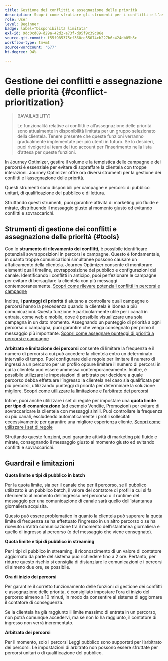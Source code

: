 ```yaml
---
title: Gestione dei conflitti e assegnazione delle priorità
description: Scopri come sfruttare gli strumenti per i conflitti e l’assegnazione delle priorità di Journey Optimizer.
role: User
level: Beginner
badge: label="Disponibilità limitata"
exl-id: 9dc0cd89-d29a-42d2-a73f-d95f9c39c86e
source-git-commit: f55f985375cf360ce55074cb227b6c424db05b5c
workflow-type: tm+mt
source-wordcount: '677'
ht-degree: 94%

---
```


# Gestione dei conflitti e assegnazione delle priorità {#conflict-prioritization}

>[!AVAILABILITY]
>
>Le funzionalità relative ai conflitti e all’assegnazione delle priorità sono attualmente in disponibilità limitata per un gruppo selezionato della clientela. Tenere presente che queste funzioni verranno gradualmente implementate per più utenti in futuro. Se lo desideri, puoi rivolgerti al team del tuo account per l’inserimento nella lista d’attesa per queste funzioni.

In Journey Optimizer, gestire il volume e la tempistica delle campagne e dei percorsi è essenziale per evitare di sopraffare la clientela con troppe interazioni. Journey Optimizer offre ora diversi strumenti per la gestione dei conflitti e l’assegnazione delle priorità.

Questi strumenti sono disponibili per campagne e percorsi di pubblico unitari, di qualificazione del pubblico e di lettura.

Sfruttando questi strumenti, puoi garantire attività di marketing più fluide e mirate, distribuendo il messaggio giusto al momento giusto ed evitando conflitti e sovraccarichi.

## Strumenti di gestione dei conflitti e assegnazione delle priorità {#tools}

Con lo **strumento di rilevamento dei conflitti**, è possibile identificare potenziali sovrapposizioni in percorsi e campagne. Questo è fondamentale, in quanto troppe comunicazioni simultanee possono causare un affaticamento della clientela. Journey Optimizer consente di monitorare elementi quali timeline, sovrapposizione del pubblico e configurazioni del canale. Identificando i conflitti in anticipo, puoi perfezionare le campagne per evitare di bersagliare la clientela con più messaggi contemporaneamente. [Scopri come rilevare potenziali conflitti in percorsi e campagne](conflicts.md)

Inoltre, **i punteggi di priorità** ti aiutano a controllare quali campagne o percorsi hanno la precedenza quando la clientela è idonea a più comunicazioni. Questa funzione è particolarmente utile per i canali in entrata, come web e mobile, dove è possibile visualizzare una sola campagna in un dato momento. Assegnando un punteggio di priorità a ogni percorso o campagna, puoi garantire che venga consegnato per primo il messaggio più importante. [Scopri come assegnare punteggi di priorità a percorsi e campagne](priority-scores.md)

**Arbitrato e limitazione dei percorsi** consente di limitare la frequenza e il numero di percorsi a cui può accedere la clientela entro un determinato intervallo di tempo. Puoi configurare delle regole per limitare il numero di ingressi a un percorso per un profilo oppure limitare il numero di percorsi in cui la clientela può essere ammessa contemporaneamente. Inoltre, è possibile utilizzare le impostazioni di arbitrato per decidere a quale percorso debba effettuare l’ingresso la clientela nel caso sia qualificata per più percorsi, utilizzando punteggi di priorità per determinare la soluzione migliore. [Scopri come utilizzare la limitazione e l’arbitrato dei percorsi](journey-capping.md)

Infine, puoi anche utilizzare i set di regole per impostare una **quota limite per tipo di comunicazione** (ad esempio Vendite, Promozioni) per evitare di sovraccaricare la clientela con messaggi simili. Puoi controllare la frequenza su più canali, escludendo automaticamente i profili sollecitati eccessivamente per garantire una migliore esperienza cliente. [Scopri come utilizzare i set di regole](../configuration/rule-sets.md)</li></ul>

Sfruttando queste funzioni, puoi garantire attività di marketing più fluide e mirate, consegnando il messaggio giusto al momento giusto ed evitando conflitti e sovraccarichi.

## Guardrail e limitazioni

**Quota limite e tipi di pubblico in batch**

Per la quota limite, sia per il canale che per il percorso, se il pubblico utilizzato è un pubblico batch, il valore del contatore di profili a cui si fa riferimento al momento dell’ingresso nel percorso o il runtime del messaggio per una comunicazione di canale sarà quello dell’istantanea giornaliera acquisita.

Questo può essere problematico in quanto la clientela può superare la quota limite di frequenza se ha effettuato l’ingresso in un altro percorso o se ha ricevuto un’altra comunicazione tra il momento dell’istantanea giornaliera e quello di ingresso al percorso (o del messaggio che viene consegnato).

**Quota limite e tipi di pubblico in streaming**

Per i tipi di pubblico in streaming, il riconoscimento di un valore di contatore aggiornato da parte del sistema può richiedere fino a 2 ore. Pertanto, per ridurre questo rischio si consiglia di distanziare le comunicazioni e i percorsi di almeno due ore, se possibile.

**Ora di inizio dei percorsi**

Per garantire il corretto funzionamento delle funzioni di gestione dei conflitti e assegnazione delle priorità, è consigliato impostare l’ora di inizio del percorso almeno a 10 minuti, in modo da consentire al sistema di aggiornare il contatore di conseguenza.

Se la clientela ha già raggiunto il limite massimo di entrata in un percorso, non potrà comunque accedervi, ma se non lo ha raggiunto, il contatore di ingresso non verrà incrementato.

**Arbitrato dei percorsi**

Per il momento, solo i percorsi Leggi pubblico sono supportati per l’arbitrato dei percorsi. Le impostazioni di arbitrato non possono essere sfruttate per percorsi unitari o di qualificazione del pubblico.
